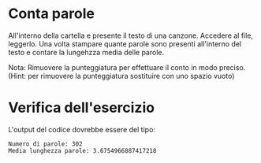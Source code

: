 # Conta parole
All'interno della cartella e presente il testo di una canzone. Accedere al file, leggerlo. Una volta stampare quante parole sono presenti all'interno del testo e contare la lungehzza media delle parole. 

Nota: Rimuovere la punteggiatura per effettuare il conto in modo preciso. (Hint: per rimuovere la punteggiatura sostituire con uno spazio vuoto)

# Verifica dell'esercizio
L'output del codice dovrebbe essere del tipo: 

```
Numero di parole: 302
Media lunghezza parole: 3.6754966887417218
```